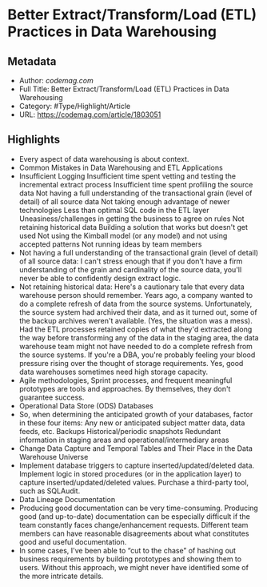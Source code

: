 # Better Extract/Transform/Load (ETL) Practices in Data Warehousing

## Metadata

* Author: *codemag.com*
* Full Title: Better Extract/Transform/Load (ETL) Practices in Data Warehousing
* Category: #Type/Highlight/Article
* URL: https://codemag.com/article/1803051

## Highlights

* Every aspect of data warehousing is about context.
* Common Mistakes in Data Warehousing and ETL Applications
* Insufficient Logging
  Insufficient time spent vetting and testing the incremental extract process
  Insufficient time spent profiling the source data
  Not having a full understanding of the transactional grain (level of detail) of all source data
  Not taking enough advantage of newer technologies
  Less than optimal SQL code in the ETL layer
  Uneasiness/challenges in getting the business to agree on rules
  Not retaining historical data
  Building a solution that works but doesn't get used
  Not using the Kimball model (or any model) and not using accepted patterns
  Not running ideas by team members
* Not having a full understanding of the transactional grain (level of detail) of all source data: I can't stress enough that if you don't have a firm understanding of the grain and cardinality of the source data, you'll never be able to confidently design extract logic.
* Not retaining historical data: Here's a cautionary tale that every data warehouse person should remember. Years ago, a company wanted to do a complete refresh of data from the source systems. Unfortunately, the source system had archived their data, and as it turned out, some of the backup archives weren't available. (Yes, the situation was a mess). Had the ETL processes retained copies of what they'd extracted along the way before transforming any of the data in the staging area, the data warehouse team might not have needed to do a complete refresh from the source systems. If you're a DBA, you're probably feeling your blood pressure rising over the thought of storage requirements. Yes, good data warehouses sometimes need high storage capacity.
* Agile methodologies, Sprint processes, and frequent meaningful prototypes are tools and approaches. By themselves, they don't guarantee success.
* Operational Data Store (ODS) Databases
* So, when determining the anticipated growth of your databases, factor in these four items:
  Any new or anticipated subject matter data, data feeds, etc.
  Backups
  Historical/periodic snapshots
  Redundant information in staging areas and operational/intermediary areas
* Change Data Capture and Temporal Tables and Their Place in the Data Warehouse Universe
* Implement database triggers to capture inserted/updated/deleted data.
  Implement logic in stored procedures (or in the application layer) to capture inserted/updated/deleted values.
  Purchase a third-party tool, such as SQLAudit.
* Data Lineage Documentation
* Producing good documentation can be very time-consuming.
  Producing good (and up-to-date) documentation can be especially difficult if the team constantly faces change/enhancement requests.
  Different team members can have reasonable disagreements about what constitutes good and useful documentation.
* In some cases, I've been able to “cut to the chase” of hashing out business requirements by building prototypes and showing them to users. Without this approach, we might never have identified some of the more intricate details.
